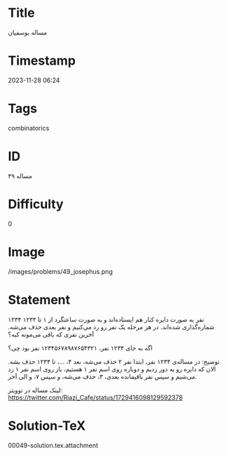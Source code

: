 # Title
مساله یوسفیان
# Timestamp
2023-11-28 06:24
# Tags
combinatorics
# ID
مساله ۴۹
# Difficulty
0
# Image
/images/problems/49_josephus.png
# Statement
۱۲۳۴ نفر به صورت دایره کنار هم ایستاده‌اند و به صورت ساعتگرد از ۱ تا ۱۲۳۴ شماره‌گذاری شده‌اند. در هر مرحله یک نفر رو رد می‌کنیم و نفر بعدی حذف می‌شه. آخرین نفری که باقی می‌مونه کیه؟

اگه به جای ۱۲۳۴ نفر، ۱۲۳۴۵۶۷۸۹۸۷۶۵۴۳۲۱ نفر بود چی؟

توضیح: در مساله‌ی ۱۲۳۴ نفر، ابتدا نفر ۲ حذف می‌شه، بعد ۴، ...، تا ۱۲۳۴ حذف بشه. الان که دایره رو یه دور زدیم و دوباره روی اسم نفر ۱ هستیم، باز روی اسم نفر ۱ رد می‌شیم و سپس نفر باقیمانده بعدی، ۳، حذف می‌شه، و سپس ۷، و الی آخر.

لینک مساله در توویتر: https://twitter.com/Riazi_Cafe/status/1729416098129592378

# Solution-TeX
00049-solution.tex.attachment
